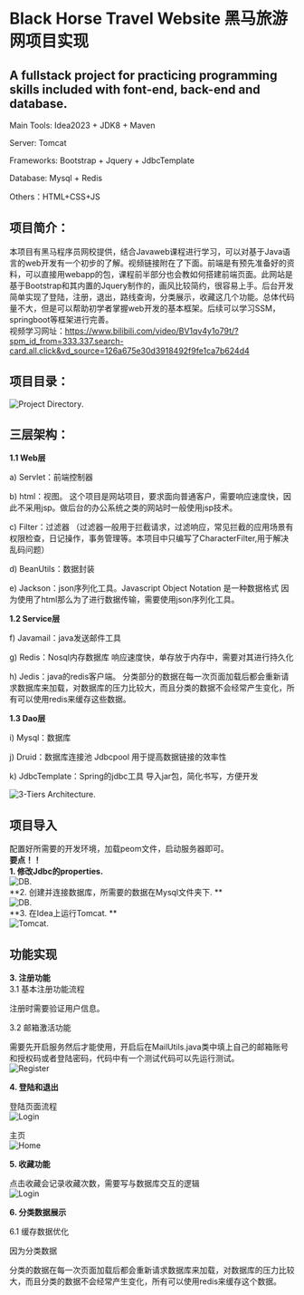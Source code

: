 # Black Horse Travel Website 黑马旅游网项目实现

## A fullstack project for practicing programming skills included with font-end, back-end and database.

Main Tools: Idea2023 + JDK8 + Maven

Server: Tomcat 

Frameworks: Bootstrap + Jquery + JdbcTemplate

Database: Mysql + Redis 

Others：HTML+CSS+JS

## **项目简介**：
  本项目有黑马程序员网校提供，结合Javaweb课程进行学习，可以对基于Java语言的web开发有一个初步的了解。视频链接附在了下面。前端是有预先准备好的资料，可以直接用webapp的包，课程前半部分也会教如何搭建前端页面。此网站是基于Bootstrap和其内置的Jquery制作的，画风比较简约，很容易上手。后台开发简单实现了登陆，注册，退出，路线查询，分类展示，收藏这几个功能。总体代码量不大，但是可以帮助初学者掌握web开发的基本框架。后续可以学习SSM，springboot等框架进行完善。    
视频学习网址：https://www.bilibili.com/video/BV1qv4y1o79t/?spm_id_from=333.337.search-card.all.click&vd_source=126a675e30d3918492f9fe1ca7b624d4

## 项目目录：  
 ![Project Directory](https://github.com/JasonZhang0305/githubimg/blob/main/img/projectd.jpeg).   

## 三层架构：

**1.1 Web层**

a) Servlet：前端控制器

b) html：视图。 这个项目是网站项目，要求面向普通客户，需要响应速度快，因此不采用jsp。做后台的办公系统之类的网站时一般使用jsp技术。

c) Filter：过滤器 （过滤器一般用于拦截请求，过滤响应，常见拦截的应用场景有权限检查，日记操作，事务管理等。本项目中只编写了CharacterFilter,用于解决乱码问题）

d) BeanUtils：数据封装

e) Jackson：json序列化工具。Javascript Object Notation 是一种数据格式 因为使用了html那么为了进行数据传输，需要使用json序列化工具。
  

**1.2 Service层**

f) Javamail：java发送邮件工具

g) Redis：Nosql内存数据库 响应速度快，单存放于内存中，需要对其进行持久化

h) Jedis：java的redis客户端。 分类部分的数据在每一次页面加载后都会重新请求数据库来加载，对数据库的压力比较大，而且分类的数据不会经常产生变化，所有可以使用redis来缓存这些数据。
  

**1.3 Dao层**

i) Mysql：数据库

j) Druid：数据库连接池 Jdbcpool 用于提高数据链接的效率性

k) JdbcTemplate：Spring的jdbc工具 导入jar包，简化书写，方便开发

![3-Tiers Architecture]( ).   
  
## 项目导入
配置好所需要的开发环境，加载peom文件，启动服务器即可。  
**要点！！**  
**1. 修改Jdbc的properties.**     
![DB](https://github.com/JasonZhang0305/githubimg/blob/main/img/properties.jpeg).     
**2. 创建并连接数据库，所需要的数据在Mysql文件夹下. **    
 ![DB](https://github.com/JasonZhang0305/githubimg/blob/main/img/database.jpeg).     
**3. 在Idea上运行Tomcat. **    
 ![Tomcat](https://github.com/JasonZhang0305/githubimg/blob/main/img/tomcat.jpeg).     
  

## 功能实现 
**3. 注册功能**  
3.1 基本注册功能流程 
  
 注册时需要验证用户信息。  
  
3.2 邮箱激活功能  
  
 需要先开启服务然后才能使用，开启后在MailUtils.java类中填上自己的邮箱账号和授权码或者登陆密码，代码中有一个测试代码可以先运行测试。   
 ![Register](https://github.com/JasonZhang0305/githubimg/blob/main/img/register.png)  
  

**4. 登陆和退出**  

登陆页面流程    
![Login](https://github.com/JasonZhang0305/githubimg/blob/main/img/login.png) 
 
主页  
![Home](https://github.com/JasonZhang0305/githubimg/blob/main/img/home.jpeg)  

**5. 收藏功能**  
  
点击收藏会记录收藏次数，需要写与数据库交互的逻辑  
![Login](https://github.com/JasonZhang0305/githubimg/blob/main/img/collections.jpeg)  
  
 
**6. 分类数据展示**

 6.1 缓存数据优化

因为分类数据

分类的数据在每一次页面加载后都会重新请求数据库来加载，对数据库的压力比较大，而且分类的数据不会经常产生变化，所有可以使用redis来缓存这个数据。
